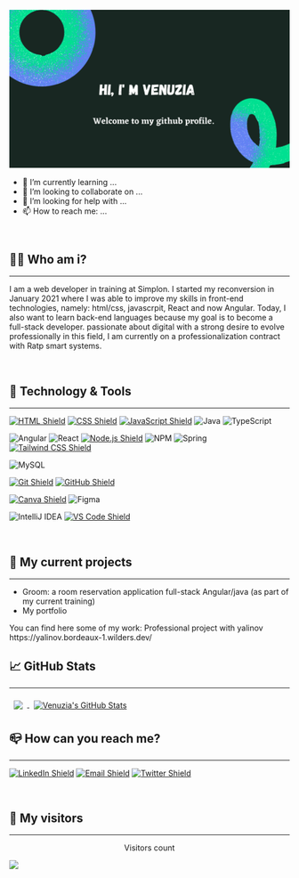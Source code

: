 
![Venuzia's GitHub Banner](./banner.png)

- 🌱 I’m currently learning ...
- 👯 I’m looking to collaborate on ...
- 🤔 I’m looking for help with ...
- 📫 How to reach me: ...

<br>

## :tipping_hand_woman: Who am i?
<hr>

I am a web developer in training at Simplon. I started my reconversion in January 2021 where I was able to improve my skills in front-end technologies, namely: html/css, javascrpit, React and now Angular. Today, I also want to learn back-end languages because my goal is to become a full-stack developer. passionate about digital with a strong desire to evolve professionally in this field, I am currently on a professionalization contract with Ratp smart systems.



<br>


## :briefcase: Technology & Tools
<hr>

[![HTML Shield](https://img.shields.io/badge/HTML5-E34F26?&style=for-the-badge&logo=html5&logoColor=white)](https://developer.mozilla.org/en-US/docs/Glossary/HTML5)
[![CSS Shield](https://img.shields.io/badge/CSS-1572B6?&style=for-the-badge&logo=css3&logoColor=white)](https://developer.mozilla.org/en-US/docs/Web/CSS) 
[![JavaScript Shield](https://img.shields.io/badge/JavaScript-F7DF1E?&style=for-the-badge&logo=javascript&logoColor=272727)](https://developer.mozilla.org/en-US/docs/Web/JavaScript) 
![Java](https://img.shields.io/badge/java-%23ED8B00.svg?style=for-the-badge&logo=java&logoColor=white)
![TypeScript](https://img.shields.io/badge/typescript-%23007ACC.svg?style=for-the-badge&logo=typescript&logoColor=white)

![Angular](https://img.shields.io/badge/angular-%23DD0031.svg?style=for-the-badge&logo=angular&logoColor=white)
![React](https://img.shields.io/badge/react-%2320232a.svg?style=for-the-badge&logo=react&logoColor=%2361DAFB)
[![Node.js Shield](https://img.shields.io/badge/Node.js-339933?&style=for-the-badge&logo=node.js&logoColor=white)](https://nodejs.org/en/)
![NPM](https://img.shields.io/badge/NPM-%23000000.svg?style=for-the-badge&logo=npm&logoColor=white)
![Spring](https://img.shields.io/badge/spring-%236DB33F.svg?style=for-the-badge&logo=spring&logoColor=white)
[![Tailwind CSS Shield](https://img.shields.io/badge/Tailwind_CSS-06B6D4?&style=for-the-badge&logo=tailwindcss&logoColor=white)](https://tailwindcss.com/)

![MySQL](https://img.shields.io/badge/mysql-%2300f.svg?style=for-the-badge&logo=mysql&logoColor=white)

[![Git Shield](https://img.shields.io/badge/GIT-F05033?&style=for-the-badge&logo=git&logoColor=white)](https://git-scm.com/) 
[![GitHub Shield](https://img.shields.io/badge/GitHub-121011?&style=for-the-badge&logo=github&logoColor=white)](https://github.com/) 
 
[![Canva Shield](https://img.shields.io/badge/Canva-333333?&style=for-the-badge&logo=canva)](https://www.canva.com/)
![Figma](https://img.shields.io/badge/figma-%23F24E1E.svg?style=for-the-badge&logo=figma&logoColor=white)

![IntelliJ IDEA](https://img.shields.io/badge/IntelliJIDEA-000000.svg?style=for-the-badge&logo=intellij-idea&logoColor=white)
[![VS Code Shield](https://img.shields.io/badge/VS_Code-007ACC?&style=for-the-badge&logo=visual-studio-code&logoColor=white)](https://code.visualstudio.com/)

<br>

## :pushpin: My current projects
<hr>

<ul>
<li>Groom: a room reservation application full-stack Angular/java (as part of my current training) </li>
<li>My portfolio</li>

</ul>
You can find here some of my work:
Professional project with yalinov https://yalinov.bordeaux-1.wilders.dev/

<br>

## &#x1f4c8; GitHub Stats

<hr>

<a href="https://github.com/Venuzia4">
  <img align="center" style="margin:0.5rem" src="https://github-readme-stats.vercel.app/api/top-langs/?username=Venuzia4&hide=html,css&title_color=ffffff&text_color=c9cacc&icon_color=4AB197&bg_color=1A2B34" />
</a>

<a href="https://github.com/Venuzia4">
  <img align="center" style="margin:0.5rem" src="https://github-readme-stats.vercel.app/api?username=Venuzia4&show_icons=true&line_height=27&count_private=true&title_color=ffffff&text_color=c9cacc&icon_color=4AB097&bg_color=1A2B34" alt="Venuzia's GitHub Stats" />
</a>


<br>


## :mailbox_closed: How can you reach me?
<hr>


[![LinkedIn Shield](https://img.shields.io/badge/LinkedIn-0A66C2?style=for-the-badge&logo=linkedin&logoColor=white)](https://www.linkedin.com/in/venuzia-babongui-mabika/) [![Email Shield](https://img.shields.io/badge/Gmail-EA4335?style=for-the-badge&logo=gmail&logoColor=white)](mailto:vbabonguimabika@gmail.com) [![Twitter Shield](https://img.shields.io/badge/Twitter-1DA1F2?style=for-the-badge&logo=twitter&logoColor=white)](https://twitter.com/MabikaVhenuzya) 

<br>

## :movie_camera: My visitors
<hr>


<p align="center"> 
  Visitors count<br>
  
  ![](https://komarev.com/ghpvc/?username=Venuzia4&style=flat-square)
</p>





